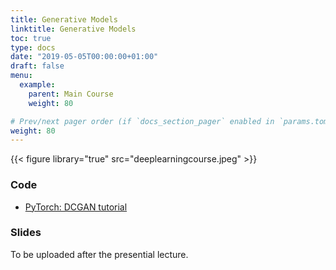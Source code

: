 ```yaml
---
title: Generative Models
linktitle: Generative Models
toc: true
type: docs
date: "2019-05-05T00:00:00+01:00"
draft: false
menu:
  example:
    parent: Main Course
    weight: 80

# Prev/next pager order (if `docs_section_pager` enabled in `params.toml`)
weight: 80
---
```


{{< figure library="true" src="deeplearningcourse.jpeg" >}}

### Code

* [PyTorch: DCGAN tutorial](https://githubtocolab.com/dlmacedo/starter-academic/blob/master/content/courses/deeplearning/notebooks/pytorch/dcgan_faces_tutorial.ipynb)

### Slides

To be uploaded after the presential lecture.
